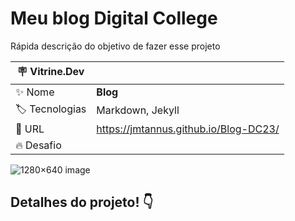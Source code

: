 # Meu blog Digital College

Rápida descrição do objetivo de fazer esse projeto

| :placard: Vitrine.Dev |     |
| -------------  | --- |
| :sparkles: Nome        | **Blog**
| :label: Tecnologias | Markdown, Jekyll
| :rocket: URL         | https://jmtannus.github.io/Blog-DC23/
| :fire: Desafio   | 

<!-- Inserir imagem com a #vitrinedev ao final do link -->
![1280×640 image](https://github.com/jmtannus/Blog-DC23/assets/61756665/09808be6-03a6-4e1c-bcc8-fd3c6de70882)

## Detalhes do projeto! 👇

<!--Textos e imagens que descrevam seu projeto, suas conquistas, seus desafios, próximos passos. -->



<header>

<!--
  <<< Author notes: Course header >>>
  Include a 1280×640 image, course title in sentence case, and a concise description in emphasis.
  In your repository settings: enable template repository, add your 1280×640 social image, auto delete head branches.
  Add your open source license, GitHub uses MIT license.

  https://jekyllrb.com/docs/front-matter/
  https://diogotc.com/
  https://www.udemy.com/course/ux-design/learn/lecture/9623738#overview
  https://www.facebook.com/groups/uxenegocios/
-->
